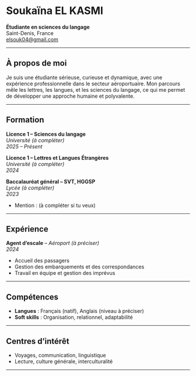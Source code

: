# Soukaïna EL KASMI

**Étudiante en sciences du langage**  
Saint-Denis, France  
elsouk04@gmail.com

---

## À propos de moi

Je suis une étudiante sérieuse, curieuse et dynamique, avec une expérience professionnelle dans le secteur aéroportuaire. Mon parcours mêle les lettres, les langues, et les sciences du langage, ce qui me permet de développer une approche humaine et polyvalente.

---

## Formation

**Licence 1 – Sciences du langage**  
*Université (à compléter)*  
_2025 – Présent_

**Licence 1 – Lettres et Langues Étrangères**  
*Université (à compléter)*  
_2024_

**Baccalauréat général – SVT, HGGSP**  
*Lycée (à compléter)*  
_2023_  
- Mention : (à compléter si tu veux)

---

## Expérience

**Agent d’escale** – *Aéroport (à préciser)*  
_2024_  
- Accueil des passagers  
- Gestion des embarquements et des correspondances  
- Travail en équipe et gestion des imprévus

---

## Compétences

- **Langues** : Français (natif), Anglais (niveau à préciser)  
- **Soft skills** : Organisation, relationnel, adaptabilité

---

## Centres d’intérêt

- Voyages, communication, linguistique  
- Lecture, culture générale, interculturalité

---

